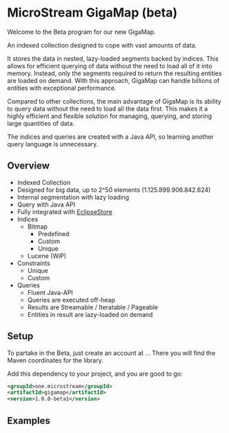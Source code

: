 # MicroStream GigaMap (beta)

Welcome to the Beta program for our new GigaMap.

An indexed collection designed to cope with vast amounts of data.

It stores the data in nested, lazy-loaded segments backed by indices.
This allows for efficient querying of data without the need to load all of it into memory.
Instead, only the segments required to return the resulting entities are loaded on demand.
With this approach, GigaMap can handle billions of entities with exceptional performance.

Compared to other collections, the main advantage of GigaMap is its ability to query data
without the need to load all the data first. This makes it a highly efficient and flexible
solution for managing, querying, and storing large quantities of data.

The indices and queries are created with a Java API, so learning another query language is unnecessary.

## Overview

- Indexed Collection
- Designed for big data, up to 2^50 elements (1.125.899.906.842.624)
- Internal segmentation with lazy loading
- Query with Java API
- Fully integrated with [EclipseStore](https://eclipsestore.io)
- Indices
    - Bitmap
        - Predefined
        - Custom
        - Unique
    - Lucene (WiP)
- Constraints
  - Unique
  - Custom
- Queries
  - Fluent Java-API
  - Queries are executed off-heap
  - Results are Streamable / Iteratable / Pageable
  - Entities in result are lazy-loaded on demand

      



## Setup

To partake in the Beta, just create an account at ...
There you will find the Maven coordinates for the library.

Add this dependency to your project, and you are good to go:

```xml
<groupId>one.microstream</groupId>
<artifactId>gigamap</artifactId>
<version>1.0.0-beta1</version>
```


## Examples
